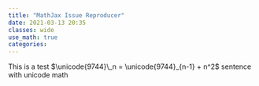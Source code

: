 ```yaml
---
title: "MathJax Issue Reproducer"
date: 2021-03-13 20:35
classes: wide
use_math: true
categories: 
---
```


This is a test $\unicode{9744}\_n = \unicode{9744}_{n-1} + n^2$ sentence with unicode math
